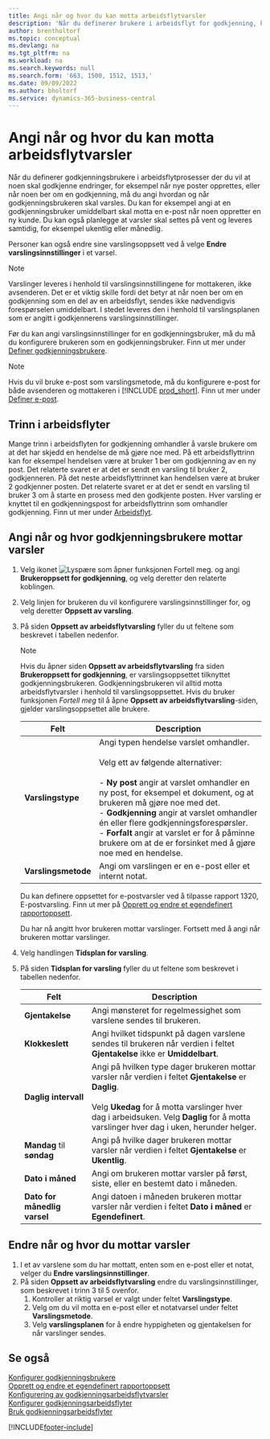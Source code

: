 ```yaml
---
title: Angi når og hvor du kan motta arbeidsflytvarsler
description: 'Når du definerer brukere i arbeidsflyt for godkjenning, kan du angi hvordan og når hver godkjenningsbruker mottar varsler.'
author: brentholtorf
ms.topic: conceptual
ms.devlang: na
ms.tgt_pltfrm: na
ms.workload: na
ms.search.keywords: null
ms.search.form: '663, 1500, 1512, 1513,'
ms.date: 09/09/2022
ms.author: bholtorf
ms.service: dynamics-365-business-central
---
```

# Angi når og hvor du kan motta arbeidsflytvarsler

Når du definerer godkjenningsbrukere i arbeidsflytprosesser der du vil at noen skal godkjenne endringer, for eksempel når nye poster opprettes, eller når noen ber om en godkjenning, må du angi hvordan og når godkjenningsbrukeren skal varsles. Du kan for eksempel angi at en godkjenningsbruker umiddelbart skal motta en e-post når noen oppretter en ny kunde. Du kan også planlegge at varsler skal settes på vent og leveres samtidig, for eksempel ukentlig eller månedlig.

Personer kan også endre sine varslingsoppsett ved å velge **Endre varslingsinnstillinger** i et varsel.  

> [!NOTE]
> Varslinger leveres i henhold til varslingsinnstillingene for mottakeren, ikke avsenderen. Det er et viktig skille fordi det betyr at når noen ber om en godkjenning som en del av en arbeidsflyt, sendes ikke nødvendigvis forespørselen umiddelbart. I stedet leveres den i henhold til varslingsplanen som er angitt i godkjennerens varslingsinnstillinger.

Før du kan angi varslingsinnstillinger for en godkjenningsbruker, må du må du konfigurere brukeren som en godkjenningsbruker. Finn ut mer under [Definer godkjenningsbrukere](across-how-to-set-up-approval-users.md).  

> [!NOTE]
> Hvis du vil bruke e-post som varslingsmetode, må du konfigurere e-post for både avsenderen og mottakeren i [!INCLUDE [prod_short](includes/prod_short.md)]. Finn ut mer under [Definer e-post](admin-how-setup-email.md).

## Trinn i arbeidsflyter

Mange trinn i arbeidsflyten for godkjenning omhandler å varsle brukere om at det har skjedd en hendelse de må gjøre noe med. På ett arbeidsflyttrinn kan for eksempel hendelsen være at bruker 1 ber om godkjenning av en ny post. Det relaterte svaret er at det er sendt en varsling til bruker 2, godkjenneren. På det neste arbeidsflyttrinnet kan hendelsen være at bruker 2 godkjenner posten. Det relaterte svaret er at det er sendt en varsling til bruker 3 om å starte en prosess med den godkjente posten. Hver varsling er knyttet til en godkjenningspost for arbeidsflyttrinn som omhandler godkjenning. Finn ut mer under [Arbeidsflyt](across-workflow.md).  

## Angi når og hvor godkjenningsbrukere mottar varsler  

1. Velg ikonet ![Lyspære som åpner funksjonen Fortell meg.](media/ui-search/search_small.png "Fortell hva du vil gjøre") og angi **Brukeroppsett for godkjenning**, og velg deretter den relaterte koblingen.  
2. Velg linjen for brukeren du vil konfigurere varslingsinnstillinger for, og velg deretter **Oppsett av varsling**.  
3. På siden **Oppsett av arbeidsflytvarsling** fyller du ut feltene som beskrevet i tabellen nedenfor.  

   > [!NOTE]
   > Hvis du åpner siden **Oppsett av arbeidsflytvarsling** fra siden **Brukeroppsett for godkjenning**, er varslingsoppsettet tilknyttet godkjenningsbrukeren. Godkjenningsbrukeren vil alltid motta arbeidsflytvarsler i henhold til varslingsoppsettet. Hvis du bruker funksjonen *Fortell meg* til å åpne **Oppsett av arbeidsflytvarsling**-siden, gjelder varslingsoppsettet alle brukere.

   |Felt|Description|
   |-----|-----------|
   |**Varslingstype**|Angi typen hendelse varslet omhandler.<br /><br /> Velg ett av følgende alternativer:<br /><br /> -   **Ny post** angir at varslet omhandler en ny post, for eksempel et dokument, og at brukeren må gjøre noe med det.<br />-   **Godkjenning** angir at varslet omhandler én eller flere godkjenningsforespørsler.<br />-   **Forfalt** angir at varslet er for å påminne brukere om at de er forsinket med å gjøre noe med en hendelse.|
   |**Varslingsmetode**|Angi om varslingen er en e-post eller et internt notat.|

   Du kan definere oppsettet for e-postvarsler ved å tilpasse rapport 1320, E-postvarsling. Finn ut mer på [Opprett og endre et egendefinert rapportoppsett](ui-how-create-custom-report-layout.md).

   Du har nå angitt hvor brukeren mottar varslinger. Fortsett med å angi når brukeren mottar varslinger.  
4. Velg handlingen **Tidsplan for varsling**.  
5. På siden **Tidsplan for varsling** fyller du ut feltene som beskrevet i tabellen nedenfor.  

   |Felt|Description|
   |-----|-----------|
   |**Gjentakelse**|Angi mønsteret for regelmessighet som varslene sendes til brukeren.|
   |**Klokkeslett**|Angi hvilket tidspunkt på dagen varslene sendes til brukeren når verdien i feltet **Gjentakelse** ikke er **Umiddelbart**.|
   |**Daglig intervall**|Angi på hvilken type dager brukeren mottar varsler når verdien i feltet **Gjentakelse** er **Daglig**.<br /><br /> Velg **Ukedag** for å motta varslinger hver dag i arbeidsuken. Velg **Daglig** for å motta varslinger hver dag i uken, herunder helger.|
   |**Mandag** til **søndag**|Angi på hvilke dager brukeren mottar varsler når verdien i feltet **Gjentakelse** er **Ukentlig**.|
   |**Dato i måned**|Angi om brukeren mottar varsler på først, siste, eller en bestemt dato i måneden.|
   |**Dato for månedlig varsel**|Angi datoen i måneden brukeren mottar varsler når verdien i feltet **Dato i måned** er **Egendefinert**.|

## Endre når og hvor du mottar varsler

1. I et av varslene som du har mottatt, enten som en e-post eller et notat, velger du **Endre varslingsinnstillinger**.  
2. På siden **Oppsett av arbeidsflytvarsling** endre du varslingsinnstillinger, som beskrevet i trinn 3 til 5 ovenfor.
   1. Kontroller at riktig varsel er valgt under feltet **Varslingstype**.
   2. Velg om du vil motta en e-post eller et notatvarsel under feltet **Varslingsmetode**.
   3. Velg **varslingsplanen** for å endre hyppigheten og gjentakelsen for når varslinger sendes.

## Se også

[Konfigurer godkjenningsbrukere](across-how-to-set-up-approval-users.md)  
[Opprett og endre et egendefinert rapportoppsett](ui-how-create-custom-report-layout.md)  
[Konfigurering av godkjenningsarbeidsflytvarsler](across-setting-up-workflow-notifications.md)  
[Konfigurer godkjenningsarbeidsflyter](across-set-up-workflows.md)  
[Bruk godkjenningsarbeidsflyter](across-use-workflows.md)

[!INCLUDE[footer-include](includes/footer-banner.md)]
